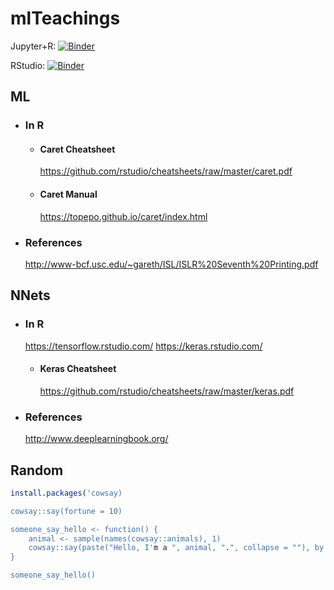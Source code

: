 # mlTeachings

Jupyter+R: [![Binder](http://mybinder.org/badge.svg)](http://beta.mybinder.org/v2/gh/binder-examples/r/master?filepath=index.ipynb)

RStudio: [![Binder](http://mybinder.org/badge.svg)](http://beta.mybinder.org/v2/gh/binder-examples/r/master?urlpath=rstudio)

## ML
* ### In R
    * #### Caret Cheatsheet
        https://github.com/rstudio/cheatsheets/raw/master/caret.pdf
    * #### Caret Manual
         https://topepo.github.io/caret/index.html
* ### References
    http://www-bcf.usc.edu/~gareth/ISL/ISLR%20Seventh%20Printing.pdf

## NNets
* ### In R
    https://tensorflow.rstudio.com/
    https://keras.rstudio.com/
    * #### Keras Cheatsheet
        https://github.com/rstudio/cheatsheets/raw/master/keras.pdf
*   ### References
    http://www.deeplearningbook.org/

## Random

```r
install.packages('cowsay)

cowsay::say(fortune = 10)

someone_say_hello <- function() {
    animal <- sample(names(cowsay::animals), 1) 
    cowsay::say(paste("Hello, I'm a ", animal, ".", collapse = ""), by = animal)  
}

someone_say_hello()

```

